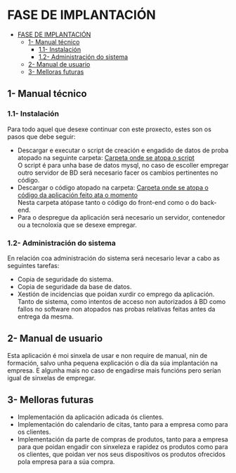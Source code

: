 # FASE DE IMPLANTACIÓN

- [FASE DE IMPLANTACIÓN](#fase-de-implantación)
  - [1- Manual técnico](#1--manual-técnico)
    - [1.1- Instalación](#11--instalación)
    - [1.2- Administración do sistema](#12--administración-do-sistema)
  - [2- Manual de usuario](#2--manual-de-usuario)
  - [3- Melloras futuras](#3--melloras-futuras)

## 1- Manual técnico

### 1.1- Instalación

Para todo aquel que desexe continuar con este proxecto, estes son os pasos que debe seguir:

 - Descargar e executar o script de creación e engadido de datos de proba atopado na seguinte carpeta: [Carpeta onde se atopa o script](../script_bd)  
O script é para unha base de datos mysql, no caso de escoller empregar outro servidor de BD será necesario facer os cambios pertinentes no código.  
 - Descargar o código atopado na carpeta: [Carpeta onde se atopa o código da aplicación feito ata o momento](/src)  
Nesta carpeta atópase tanto o código do front-end como o do back-end.
 - Para o despregue da aplicación será necesario un servidor, contenedor ou a tecnoloxía que se desexe empregar.  

### 1.2- Administración do sistema

En relación coa administración do sistema será necesario levar a cabo as seguintes tarefas:

 - Copia de seguridade do sistema.
 - Copia de seguridade da base de datos.
 - Xestión de incidencias que poidan xurdir co emprego da aplicación. Tanto de sistema, como intentos de acceso non autorizados á BD como fallos no software non atopados nas probas relativas feitas antes da entrega da mesma.

## 2- Manual de usuario

Esta aplicación é moi sinxela de usar e non require de manual, nin de formación, salvo unha pequena explicación o día da súa implantación na empresa. E algunha mais no caso de engadirse mais funcións pero serían igual de sinxelas de empregar.

## 3- Melloras futuras

 - Implementación da aplicación adicada ós clientes.  
 - Implementación do calendario de citas, tanto para a empresa como para os clientes.  
 - Implementación da parte de compras de produtos, tanto para a empresa para que poidan engadir con sinxeleza e rapidez os produtos como para os clientes, que poidan ver nos seus dispositivos os produtos ofrecidos pola empresa para a súa compra.

